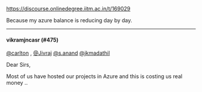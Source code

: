 https://discourse.onlinedegree.iitm.ac.in/t/169029

Because my azure balance is reducing day by day.</p><hr>

<h4>vikramjncasr (#475)</h4>
<p><a class="mention" href="/u/carlton">@carlton</a> , <a class="mention" href="/u/jivraj">@Jivraj</a> <a class="mention" href="/u/s.anand">@s.anand</a> <a class="mention" href="/u/jkmadathil">@jkmadathil</a></p>
<p>Dear Sirs,</p>
<p>Most of us have hosted our projects in Azure and this is costing us real money ..